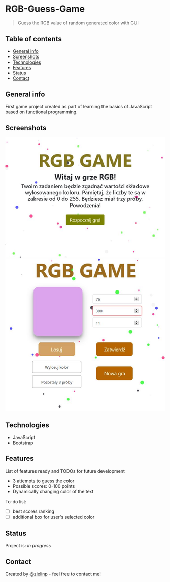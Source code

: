 # RGB-Guess-Game
> Guess the RGB value of random generated color with GUI

## Table of contents
* [General info](#general-info)
* [Screenshots](#screenshots)
* [Technologies](#technologies)
* [Features](#features)
* [Status](#status)
* [Contact](#contact)

## General info
First game project created as part of learning the basics of JavaScript based on functional programming.

## Screenshots
![Main Page](./img/main_page.JPG)
![Game Page](./img/game_page.JPG)

## Technologies
* JavaScript
* Bootstrap

## Features
List of features ready and TODOs for future development
* 3 attempts to guess the color
* Possible scores: 0-100 points
* Dynamically changing color of the text

To-do list:
- [ ] best scores ranking
- [ ] additional box for user's selected color

## Status
Project is: _in progress_

## Contact
Created by [@zielinp](https://www.linkedin.com/in/zielinp/) - feel free to contact me!
